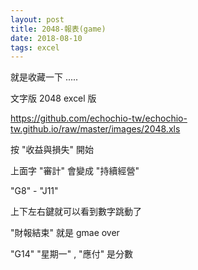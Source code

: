 ```yaml
---
layout: post
title: 2048-報表(game)
date: 2018-08-10
tags: excel
---
```


就是收藏一下 .....

文字版 2048 excel 版

https://github.com/echochio-tw/echochio-tw.github.io/raw/master/images/2048.xls


按 "收益與損失"  開始

上面字 "審計" 會變成 "持續經營"

"G8" - "J11"

上下左右鍵就可以看到數字跳動了

"財報結束" 就是 gmae over

"G14" "星期一" , "應付" 是分數

